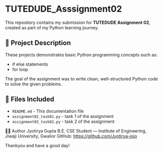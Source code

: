 # TUTEDUDE_Asssignment02

This repository contains my submission for **TUTEDUDE Assignment 02**, created as part of my Python learning journey.

## 📝 Project Description
These projects demonstrates basic Python programming concepts such as:
- if else statements
- for loop

The goal of the assignment was to write clean, well-structured Python code to solve the given problems.

## 📂 Files Included
- `README.md` - This documentation file
- `assignment02_task01.py` - task 1 of the assignment
- `assignment02_task02.py` - task 2 of the assignment

👨‍💻 Author
Jyotirya Gupta
B.E. CSE Student — Institute of Engineering, Jiwaji University, Gwalior
GitHub: https://github.com/Jyotirya-jojo

Thankyou and have a good day!
